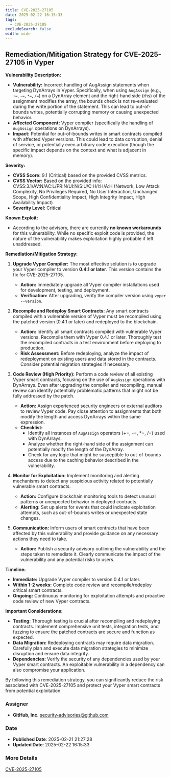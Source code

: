 ```yaml
---
title: CVE-2025-27105
date: 2025-02-22 16:15:33
tags:
  - CVE-2025-27105
excludeSearch: false
width: wide
---
```


## Remediation/Mitigation Strategy for CVE-2025-27105 in Vyper

**Vulnerability Description:**

*   **Vulnerability:**  Incorrect handling of AugAssign statements when targeting DynArrays in Vyper.  Specifically, when using `AugAssign` (e.g., `+=`, `-=`, `*=`, `/=`) on a DynArray element and the right-hand side (rhs) of the assignment modifies the array, the bounds check is not re-evaluated during the write portion of the statement. This can lead to out-of-bounds writes, potentially corrupting memory or causing unexpected behavior.
*   **Affected Component:** Vyper compiler (specifically the handling of `AugAssign` operations on DynArrays).
*   **Impact:**  Potential for out-of-bounds writes in smart contracts compiled with affected Vyper versions. This could lead to data corruption, denial of service, or potentially even arbitrary code execution (though the specific impact depends on the context and what is adjacent in memory).

**Severity:**

*   **CVSS Score:** 9.1 (Critical) based on the provided CVSS metrics.
*   **CVSS Vector:**  Based on the provided info: CVSS:3.1/AV:N/AC:L/PR:N/UI:N/S:U/C:H/I:H/A:H (Network, Low Attack Complexity, No Privileges Required, No User Interaction, Unchanged Scope, High Confidentiality Impact, High Integrity Impact, High Availability Impact)
*   **Severity Level:** Critical

**Known Exploit:**

*   According to the advisory, there are currently **no known workarounds** for this vulnerability. While no specific exploit code is provided, the nature of the vulnerability makes exploitation highly probable if left unaddressed.

**Remediation/Mitigation Strategy:**

1.  **Upgrade Vyper Compiler:**  The most effective solution is to upgrade your Vyper compiler to version **0.4.1 or later**.  This version contains the fix for CVE-2025-27105.

    *   **Action:** Immediately upgrade all Vyper compiler installations used for development, testing, and deployment.
    *   **Verification:** After upgrading, verify the compiler version using `vyper --version`.

2.  **Recompile and Redeploy Smart Contracts:** Any smart contracts compiled with a vulnerable version of Vyper must be recompiled using the patched version (0.4.1 or later) and redeployed to the blockchain.

    *   **Action:** Identify all smart contracts compiled with vulnerable Vyper versions. Recompile them with Vyper 0.4.1 or later.  Thoroughly test the recompiled contracts in a test environment before deploying to production.
    *   **Risk Assessment:** Before redeploying, analyze the impact of redeployment on existing users and data stored in the contracts.  Consider potential migration strategies if necessary.

3.  **Code Review (High Priority):**  Perform a code review of all existing Vyper smart contracts, focusing on the use of `AugAssign` operations with DynArrays. Even after upgrading the compiler and recompiling, manual review can identify potentially problematic patterns that might not be fully addressed by the patch.

    *   **Action:**  Assign experienced security engineers or external auditors to review Vyper code.  Pay close attention to assignments that both modify the length and access DynArrays within the same expression.
    *   **Checklist:**
        *   Identify all instances of `AugAssign` operators (+=, -=, *=, /=) used with DynArrays.
        *   Analyze whether the right-hand side of the assignment can potentially modify the length of the DynArray.
        *   Check for any logic that might be susceptible to out-of-bounds access due to the caching behavior described in the vulnerability.

4.  **Monitor for Exploitation:** Implement monitoring and alerting mechanisms to detect any suspicious activity related to potentially vulnerable smart contracts.

    *   **Action:**  Configure blockchain monitoring tools to detect unusual patterns or unexpected behavior in deployed contracts.
    *   **Alerting:**  Set up alerts for events that could indicate exploitation attempts, such as out-of-bounds writes or unexpected state changes.

5.  **Communication:**  Inform users of smart contracts that have been affected by this vulnerability and provide guidance on any necessary actions they need to take.

    *   **Action:**  Publish a security advisory outlining the vulnerability and the steps taken to remediate it.  Clearly communicate the impact of the vulnerability and any potential risks to users.

**Timeline:**

*   **Immediate:** Upgrade Vyper compiler to version 0.4.1 or later.
*   **Within 1-2 weeks:** Complete code review and recompile/redeploy critical smart contracts.
*   **Ongoing:** Continuous monitoring for exploitation attempts and proactive code review of new Vyper contracts.

**Important Considerations:**

*   **Testing:** Thorough testing is crucial after recompiling and redeploying contracts. Implement comprehensive unit tests, integration tests, and fuzzing to ensure the patched contracts are secure and function as expected.
*   **Data Migration:** Redeploying contracts may require data migration. Carefully plan and execute data migration strategies to minimize disruption and ensure data integrity.
*   **Dependencies:**  Verify the security of any dependencies used by your Vyper smart contracts. An exploitable vulnerability in a dependency can also compromise your application.

By following this remediation strategy, you can significantly reduce the risk associated with CVE-2025-27105 and protect your Vyper smart contracts from potential exploitation.

### Assigner
- **GitHub, Inc.** <security-advisories@github.com>

### Date
- **Published Date**: 2025-02-21 21:27:28
- **Updated Date**: 2025-02-22 16:15:33

### More Details
[CVE-2025-27105](https://www.cvedetails.com/cve/CVE-2025-27105)